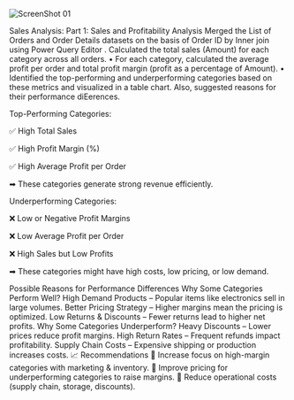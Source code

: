![ScreenShot 01](https://github.com/user-attachments/assets/1e799bb2-18da-492d-a36a-917c701f4a91)




Sales Analysis:
Part 1: Sales and Profitability Analysis
Merged the List of Orders and Order Details datasets on the basis of Order ID by Inner join using Power Query Editor .
Calculated the total sales (Amount) for each category across all orders.
• For each category, calculated the average profit per order and total profit margin
(profit as a percentage of Amount).
• Identified the top-performing and underperforming categories based on these
metrics and visualized in a table chart. Also, suggested reasons for their performance diEerences.

Top-Performing Categories:

✅ High Total Sales


✅ High Profit Margin (%)

✅ High Average Profit per Order

➡ These categories generate strong revenue efficiently.

Underperforming Categories:

❌ Low or Negative Profit Margins

❌ Low Average Profit per Order

❌ High Sales but Low Profits

➡ These categories might have high costs, low pricing, or low demand.

Possible Reasons for Performance Differences
Why Some Categories Perform Well?
High Demand Products – Popular items like electronics sell in large volumes.
Better Pricing Strategy – Higher margins mean the pricing is optimized.
Low Returns & Discounts – Fewer returns lead to higher net profits.
Why Some Categories Underperform?
Heavy Discounts – Lower prices reduce profit margins.
High Return Rates – Frequent refunds impact profitability.
Supply Chain Costs – Expensive shipping or production increases costs.
📈 Recommendations
🔹 Increase focus on high-margin categories with marketing & inventory.
🔹 Improve pricing for underperforming categories to raise margins.
🔹 Reduce operational costs (supply chain, storage, discounts).
